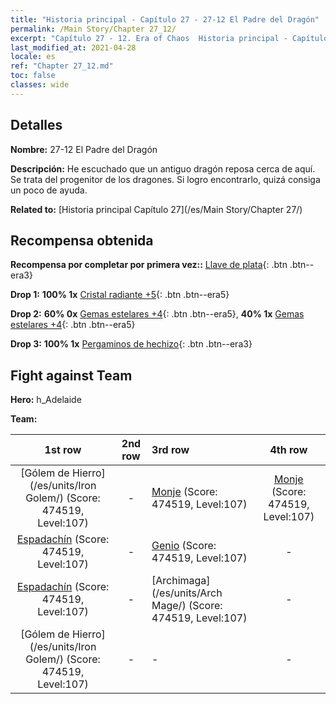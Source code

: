 ```yaml
---
title: "Historia principal - Capítulo 27 - 27-12 El Padre del Dragón"
permalink: /Main Story/Chapter 27_12/
excerpt: "Capítulo 27 - 12. Era of Chaos  Historia principal - Capítulo 27_12. 27-12 El Padre del Dragón"
last_modified_at: 2021-04-28
locale: es
ref: "Chapter 27_12.md"
toc: false
classes: wide
---
```


## Detalles

 **Nombre:** 27-12 El Padre del Dragón

 **Descripción:** He escuchado que un antiguo dragón reposa cerca de aquí. Se trata del progenitor de los dragones. Si logro encontrarlo, quizá consiga un poco de ayuda.

 **Related to:** [Historia principal Capítulo 27](/es/Main Story/Chapter 27/)

## Recompensa obtenida

 **Recompensa por completar por primera vez::** [Llave de plata](/ItemsES/con_693/){: .btn .btn--era3}

 **Drop 1:** **100% 1x** [Cristal radiante +5](/ItemsES/mat_101/){: .btn .btn--era5}

 **Drop 2:** **60% 0x** [Gemas estelares +4](/ItemsES/mat_93/){: .btn .btn--era5}, **40% 1x** [Gemas estelares +4](/ItemsES/mat_93/){: .btn .btn--era5}

 **Drop 3:** **100% 1x** [Pergaminos de hechizo](/ItemsES/con_694/){: .btn .btn--era3}


## Fight against Team
 **Hero:** h_Adelaide

 **Team:**


  | 1st row | 2nd row | 3rd row | 4th row |
  |:----:|:----:|:----|:----:|
  | [Gólem de Hierro](/es/units/Iron Golem/) (Score: 474519, Level:107)  | - | [Monje](/es/units/Monk/) (Score: 474519, Level:107)  | [Monje](/es/units/Monk/) (Score: 474519, Level:107)  |
  | [Espadachín](/es/units/Swordsman/) (Score: 474519, Level:107)  | - | [Genio](/es/units/Genie/) (Score: 474519, Level:107)  | - |
  | [Espadachín](/es/units/Swordsman/) (Score: 474519, Level:107)  | - | [Archimaga](/es/units/Arch Mage/) (Score: 474519, Level:107)  | - |
  | [Gólem de Hierro](/es/units/Iron Golem/) (Score: 474519, Level:107)  | - | - | - |


